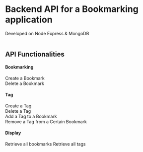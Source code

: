 # Backend API for a Bookmarking application
Developed on Node Express &amp; MongoDB <br><br>

<h2>API Functionalities</h2>
<h4>Bookmarking</h4>
Create a Bookmark <br>
Delete a Bookmark <br>
<h4>Tag</h4>
Create a Tag <br>
Delete a Tag <br>
Add a Tag to a Bookmark <br>
Remove a Tag from a Certain Bookmark
<h4>Display</h4>
Retrieve all bookmarks
Retrieve all tags
